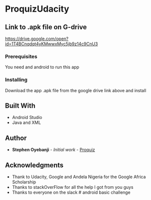 # ProquizUdacity

## Link to .apk file on G-drive
https://drive.google.com/open?id=1T4BCnqdqt4yKMwwxMyc5jb9z14c9CnU3

### Prerequisites

You need and android to run this app

### Installing

Download the app .apk file from the google drive link above and install


## Built With

* Android Studio
* Java and XML

## Author

* **Stephen Oyebanji** - *Initial work* - [Proquiz](https://github.com/ProquizUdacity)

## Acknowledgments

* Thank to Udacity, Google and Andela Nigeria for the Google Africa Scholarship
* Thanks to stackOverFlow for all the help I got from you guys
* Thanks to everyone on the slack # android basic challenge
